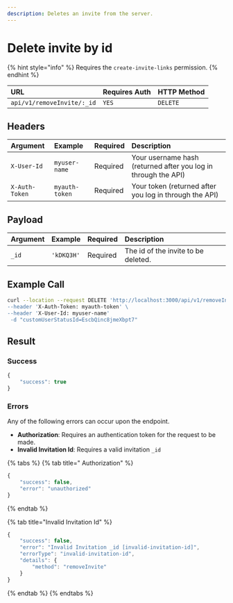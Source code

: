 ```yaml
---
description: Deletes an invite from the server.
---
```


# Delete invite by id

{% hint style="info" %}
Requires the `create-invite-links` permission.
{% endhint %}

| URL | Requires Auth | HTTP Method |
| :--- | :--- | :--- |
| `api/v1/removeInvite/:_id` | `YES` | `DELETE` |

## Headers

| Argument | Example | Required | Description |
| :--- | :--- | :--- | :--- |
| `X-User-Id` | `myuser-name` | Required | Your username hash \(returned after you log in through the API\) |
| `X-Auth-Token` | `myauth-token` | Required | Your token \(returned after you log in through the API\) |

## Payload

| Argument | Example | Required | Description |
| :--- | :--- | :--- | :--- |
| `_id` | `'kDKQ3H'` | Required | The id of the invite to be deleted. |

## Example Call

```bash
curl --location --request DELETE 'http://localhost:3000/api/v1/removeInvite/:_id\
--header 'X-Auth-Token: myauth-token' \
--header 'X-User-Id: myuser-name'
 -d "customUserStatusId=EscbQinc8jmeXbpt7"
```

## Result

### Success

```javascript
{
    "success": true
}
```

### Errors

Any of the following errors can occur upon the endpoint.

* **Authorization**: Requires an authentication token for the request to be made.
* **Invalid Invitation Id**: Requires a valid invitation  `_id`

{% tabs %}
{% tab title=" Authorization" %}
```javascript
{
    "success": false,
    "error": "unauthorized"
}
```
{% endtab %}

{% tab title="Invalid Invitation Id" %}
```javascript
{
    "success": false,
    "error": "Invalid Invitation _id [invalid-invitation-id]",
    "errorType": "invalid-invitation-id",
    "details": {
        "method": "removeInvite"
    }
}
```
{% endtab %}
{% endtabs %}

